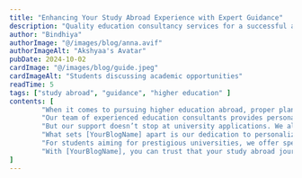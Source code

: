 ```yaml
---
title: "Enhancing Your Study Abroad Experience with Expert Guidance"
description: "Quality education consultancy services for a successful academic journey"
author: "Bindhiya"
authorImage: "@/images/blog/anna.avif"
authorImageAlt: "Akshyaa's Avatar"
pubDate: 2024-10-02
cardImage: "@/images/blog/guide.jpeg"
cardImageAlt: "Students discussing academic opportunities"
readTime: 5
tags: ["study abroad", "guidance", "higher education" ]
contents: [
        "When it comes to pursuing higher education abroad, proper planning and expert guidance are essential to ensure a smooth and successful journey. At [YourBlogName], we are proud to offer a range of services that prioritize your academic goals and help you navigate the complex process of studying in a foreign country.",
        "Our team of experienced education consultants provides personalized support at every step, from choosing the right university to preparing for your visa interview. With in-depth knowledge of international education systems and a commitment to student success, we help you make informed decisions that align with your aspirations.",
        "But our support doesn’t stop at university applications. We also provide ongoing assistance throughout your study abroad journey, including accommodation arrangements, cultural integration, and post-graduation career guidance. We believe that your academic success extends beyond the classroom, and we are here to help you at every stage.",
        "What sets [YourBlogName] apart is our dedication to personalized and long-term support. We build strong relationships with our students, offering ongoing mentorship and helping you adapt to life in a new country. Our post-arrival services ensure that you are well-prepared for your new academic environment and can thrive both academically and personally.",
        "For students aiming for prestigious universities, we offer specialized services that include application strategies, scholarship guidance, and interview preparation. By understanding your unique strengths and ambitions, we tailor our approach to help you stand out and achieve your academic dreams.",
        "With [YourBlogName], you can trust that your study abroad journey is in expert hands. Experience the difference today and discover why so many students choose us for their higher education abroad needs."
]
---
```

